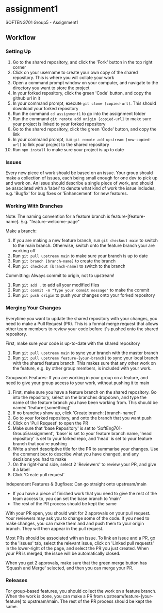 # assignment1

SOFTENG701 Group5 - Assignment1

## Workflow

### Setting Up
1) Go to the shared repository, and click the 'Fork' button in the top right corner
2) Click on your username to create your own copy of the shared repository. This is where you will collate your work
3) Open a command prompt window on your computer, and navigate to the directory you want to store the project
4) In your forked repository, click the green 'Code' button, and copy the github url in it
5) In your command prompt, execute `git clone [copied-url]`. This should download your forked repository
6) Run the command `cd assignment1` to go into the assignment folder
7) Run the command `git remote add origin [copied-url]` to make sure your project is linked to your forked repository
8) Go to the shared repository, click the green 'Code' button, and copy the link
9) In your command prompt, run `git remote add upstream [new-copied-url]` to link your project to the shared repository
10) Run `npm install` to make sure your project is up to date

### Issues
Every new piece of work should be based on an issue. Your group should make a collection of issues, each being small enough for one dev to pick up and work on. An issue should describe a single piece of work, and should be associated with a 'label' to denote what kind of work the issue includes, e.g. 'Bugfix' for bug fixes or 'Enhancement' for new features.

### Working With Branches
Note: The naming convention for a feature branch is feature-[feature-name]. E.g. "feature-welcome-page"

Make a branch:
1) If you are making a new feature branch, run `git checkout main` to switch to the main branch. Otherwise, switch onto the feature branch your are working off
2) Run `git pull upstream main` to make sure your branch is up to date
3) Run `git branch [branch-name]` to create the branch
4) Run `git checkout [branch-name]` to switch to the branch

Committing: Always commit to origin, not to upstream!
1) Run `git add .` to add all your modified files
2) Run `git commit -m "Type your commit message"` to make the commit
3) Run `git push origin` to push your changes onto your forked repository

### Merging Your Changes
Everytime you want to update the shared repository with your changes, you need to make a Pull Request (PR). This is a formal merge request that allows other team members to review your code before it's pushed onto the shared repository.

First, make sure your code is up-to-date with the shared repository
1) Run `git pull upstream main` to sync your branch with the master branch
2) Run `git pull upstream feature-[your-branch]` to sync your local branch with the shared feature branch. This makes sure that any other work on the feature, e.g. by other group members, is included with your work.

Groupwork Features: If you are working in your group on a feature, and need to give your group access to your work, without pushing it to main 
1) First, make sure you have a feature branch on the shared repository. Go into the repository, select on the branches dropdown, and type the name of the feature branch you have been working from. This should be named 'feature-[something]'
2) If no branches show up, click 'Create branch: [branch-name]'
3) Go to your forked repository, and onto the branch that you want push
4) Click on 'Pull Request' to open the PR
5) Make sure that 'base Repository' is set to 'SoftEng701-Group5/assignment', 'base' is set to your feature branch name, 'head repository' is set to your forked repo, and 'head' is set to your feature branch that you're pushing
6) Write a short descriptive title for the PR to summarise your changes. Use the comment box to describe what you have changed, and any decisions you had to make
7) On the right-hand side, select 2 'Reviewers' to review your PR, and give it a label
8) Click 'Create pull request'

Independent Features & Bugfixes: Can go straight onto upstream/main
- If you have a piece of finished work that you need to give the rest of the team access to, you can set the base branch to 'main'
- The rest of the PR process should be kept the same

With your PR open, you should wait for 2 approvals on your pull request. Your reviewers may ask you to change some of the code. If you need to make changes, you can make them and and push them to your origin branch. They will then appear in the pull request.

Most PRs should be associated with an issue. To link an issue and a PR, go to the 'issues' tab, select the relevant issue, click on 'Linked pull requests' in the lower-right of the page, and select the PR you just created. When your PR is merged, the issue will be automatically closed.

When you get 2 approvals, make sure that the green merge button has 'Squash and Merge' selected, and then you can merge your PR.

### Releases
For group-based features, you should collect the work on a feature branch. When the work is done, you can make a PR from upstream/feature-[your-feature] to upstream/main. The rest of the PR process should be kept the same.
